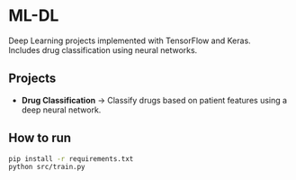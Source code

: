 # ML-DL

Deep Learning projects implemented with TensorFlow and Keras.  
Includes drug classification using neural networks.

## Projects
- **Drug Classification** → Classify drugs based on patient features using a deep neural network.

## How to run
```bash
pip install -r requirements.txt
python src/train.py
